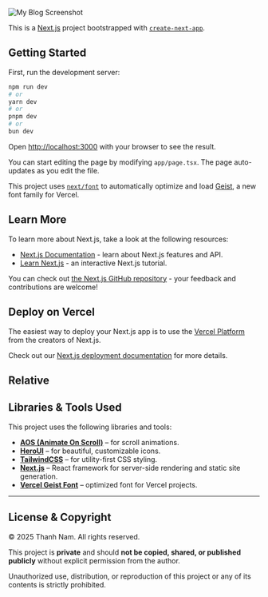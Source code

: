 ![My Blog Screenshot](https://github.com/B2005848/Aboutme/blob/main/public/images/demo.jpg?raw=true)

This is a [Next.js](https://nextjs.org) project bootstrapped with [`create-next-app`](https://nextjs.org/docs/app/api-reference/cli/create-next-app).

## Getting Started

First, run the development server:

```bash
npm run dev
# or
yarn dev
# or
pnpm dev
# or
bun dev
```

Open [http://localhost:3000](http://localhost:3000) with your browser to see the result.

You can start editing the page by modifying `app/page.tsx`. The page auto-updates as you edit the file.

This project uses [`next/font`](https://nextjs.org/docs/app/building-your-application/optimizing/fonts) to automatically optimize and load [Geist](https://vercel.com/font), a new font family for Vercel.

## Learn More

To learn more about Next.js, take a look at the following resources:

- [Next.js Documentation](https://nextjs.org/docs) - learn about Next.js features and API.
- [Learn Next.js](https://nextjs.org/learn) - an interactive Next.js tutorial.

You can check out [the Next.js GitHub repository](https://github.com/vercel/next.js) - your feedback and contributions are welcome!

## Deploy on Vercel

The easiest way to deploy your Next.js app is to use the [Vercel Platform](https://vercel.com/new?utm_medium=default-template&filter=next.js&utm_source=create-next-app&utm_campaign=create-next-app-readme) from the creators of Next.js.

Check out our [Next.js deployment documentation](https://nextjs.org/docs/app/building-your-application/deploying) for more details.

## Relative

## Libraries & Tools Used

This project uses the following libraries and tools:

- **[AOS (Animate On Scroll)](https://michalsnik.github.io/aos/)** – for scroll animations.
- **[HeroUI](https://heroicons.com/)** – for beautiful, customizable icons.
- **[TailwindCSS](https://tailwindcss.com/)** – for utility-first CSS styling.
- **[Next.js](https://nextjs.org/)** – React framework for server-side rendering and static site generation.
- **[Vercel Geist Font](https://vercel.com/font)** – optimized font for Vercel projects.

---

## License & Copyright

© 2025 Thanh Nam. All rights reserved.

This project is **private** and should **not be copied, shared, or published publicly** without explicit permission from the author.

Unauthorized use, distribution, or reproduction of this project or any of its contents is strictly prohibited.
